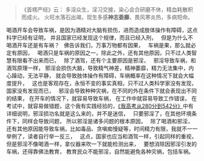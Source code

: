 > 《首楞严经》云： 
> 多淫众生，淫习交接，染心会合研磨不休，精血耗散积而成火。 
> 火旺水落石出竭，现生多感**神志委靡**，畏风寒炎热，多病短命。

喝酒开车会导致车祸，是因为酒精对大脑有损伤，进而造成肢体操作有障碍，这点科学已经有证明，
并且国家已经发现这个规律，而且已经入刑，
&nbsp;
但是为什么不喝酒开车还是有车祸？
&nbsp;
佛告诉我们，万事万物都有因果，
&nbsp;
车祸是果，那么就必定有原因，
&nbsp;
喝酒只是车祸的原因之一，除此之外，还有其他原因，只不过人类智慧有限看不出来而已，
&nbsp;
除了酒驾，还有个主要原因是邪淫，
&nbsp;
邪淫导致车祸，和酒驾原理一样，
邪淫会损伤大脑，导致精气神差，精神萎靡，精力无法集中，内心躁动，无法平静，
就会导致肢体操作有障碍，车祸概率在这种情况下就会大幅度提升，
&nbsp;
这也是客观存在，永恒不变的事实真相，只不过人类科学家没有发现，国家没有发现而已，
&nbsp;
邪淫会导致种种灾祸，在不同的外在条件下就会表现出不同的结果，
在开车的情况下，就容易导致车祸，
在工作中就容易导致工作错误，
在考试中，就容易做错题，这个我有实践经验的，[《我高考从280分到542分》](https://www.kancloud.cn/luojiangtao/foshuoxuexi)中有详细说明，邪淫损功名就是这么来的，并不是迷信，
&nbsp;
只要邪淫了，在其他环境条件下，同样会导致问题，
所以邪淫是诸多问题的根本原因，
&nbsp;
除了喝酒和邪淫，还有其他原因能导致车祸，比如毒品、贪嗔痴慢疑等，时间精力有限，我就不一一举例了，读者自行举一反三，
&nbsp;
这点，国家也应当和酒驾一样，引起同样的重视，
但是邪淫不像喝酒一样，拿仪器来吹一下就能检测出来，
&nbsp;
要想消除因邪淫引发的车祸，还得靠佛法教育，
教育民众不能邪淫，自然能避免各种灾祸，包括车祸。